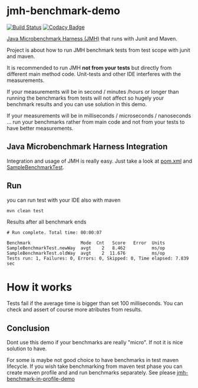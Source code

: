 # jmh-benchmark-demo #

[![Build Status](https://travis-ci.org/peterszatmary/jmh-benchmark-demo.svg?branch=master)](https://travis-ci.org/peterszatmary/jmh-benchmark-demo)
[![Codacy Badge](https://api.codacy.com/project/badge/Grade/edff817c5a914a30a835c0a40f318d4c)](https://www.codacy.com/app/peterszatmary/jmh-benchmark-demo?utm_source=github.com&amp;utm_medium=referral&amp;utm_content=peterszatmary/jmh-benchmark-demo&amp;utm_campaign=Badge_Grade)

[Java Microbenchmark Harness (JMH)](http://openjdk.java.net/projects/code-tools/jmh/) that runs with Junit and Maven.

Project is about how to run JMH benchmark tests from test scope with junit and maven.

It is recommended to run JMH **not from your tests** but directly from different main method code.
Unit-tests and other IDE interferes with the measurements.

If your measurements will be in second / minutes /hours or longer than running the benchmarks from
tests will not affect so hugely your benchmark results and you can use solution in this demo.

If your measurements will be in  milliseconds / microseconds / nanoseconds ... run your benchmarks
rather from main code and not from your tests to have better measurements.

## Java Microbenchmark Harness Integration ##

Integration and usage of JMH is really easy. Just take a look at
[pom.xml](https://github.com/peterszatmary/jmh-benchmark-demo/blob/master/pom.xml) and
[SampleBenchmarkTest](https://github.com/peterszatmary/jmh-benchmark-demo/blob/master/src/test/java/com/szatmary/peter/SampleBenchmarkTest.java).

## Run ##

you can run test with your IDE also with maven

```bash
mvn clean test
```

Results after all benchmark ends

```text
# Run complete. Total time: 00:00:07

Benchmark                   Mode  Cnt   Score   Error  Units
SampleBenchmarkTest.newWay  avgt    2   8.462          ms/op
SampleBenchmarkTest.oldWay  avgt    2  11.676          ms/op
Tests run: 1, Failures: 0, Errors: 0, Skipped: 0, Time elapsed: 7.839 sec
```

# How it works #

Tests fail if the average time is bigger than set 100 milliseconds. You can check
and assert of course more atributes from results.


## Conclusion ##

Dont use this demo if your benchmarks are really "micro". If not it is nice solution to have.

For some is maybe not good choice to have benchmarks in test maven lifecycle.
If you wish take benchmarking from maven test phase you can create maven profile and and run
benchmarks separately. See please [jmh-benchmark-in-profile-demo](https://github.com/peterszatmary/jmh-benchmark-in-profile-demo)
